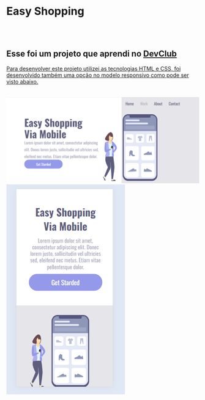 <h1>Easy Shopping</h1>
<br>
<br>
<h2>Esse foi um projeto que aprendi no <a href="https://rodolfomori.com.br/devclub"> DevClub </h2>
  <p> Para desenvolver este projeto utilizei as tecnologias HTML e CSS, foi desenvolvido também uma opção no modelo responsivo como pode ser visto abaixo.</p>
<br>
<img src="https://github.com/limagracieli/projeto-easyshop-devclub/blob/master/desktop.png">
<br>
<img src="https://github.com/limagracieli/projeto-easyshop-devclub/blob/master/mobile.png">

